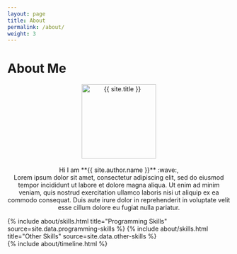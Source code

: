```yaml
---
layout: page
title: About
permalink: /about/
weight: 3
---
```

#  **About Me**
<p align="center">

  <a href="{{ site.baseurl }}">
    <img src="{{ site.author.image_about }}" alt="{{ site.title }}" width="168px" height="168px" style="display:flex;">
  </a>
<br>
Hi I am **{{ site.author.name }}** :wave:,<br>
Lorem ipsum dolor sit amet, consectetur adipiscing elit, sed do eiusmod tempor incididunt ut labore et dolore magna aliqua. Ut enim ad minim veniam, quis nostrud exercitation ullamco laboris nisi ut aliquip ex ea commodo consequat. Duis aute irure dolor in reprehenderit in voluptate velit esse cillum dolore eu fugiat nulla pariatur.
</p>

<div class="row">
{% include about/skills.html title="Programming Skills" source=site.data.programming-skills %}
{% include about/skills.html title="Other Skills" source=site.data.other-skills %}
</div>

<div class="row">
{% include about/timeline.html %}
</div>
